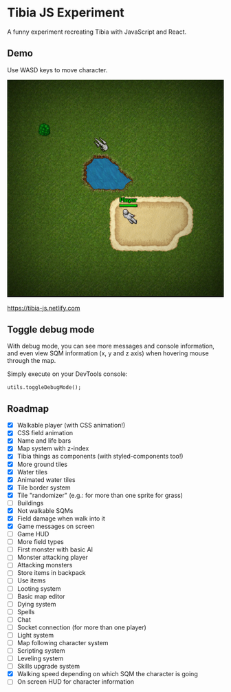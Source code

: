 # Tibia JS Experiment

A funny experiment recreating Tibia with JavaScript and React.

## Demo

Use WASD keys to move character.

![](ss.png)

https://tibia-js.netlify.com

## Toggle debug mode

With debug mode, you can see more messages and console information, and even view SQM information (x, y and z axis) when hovering mouse through the map.

Simply execute on your DevTools console:
```
utils.toggleDebugMode();
```

## Roadmap

- [x] Walkable player (with CSS animation!)
- [x] CSS field animation
- [x] Name and life bars
- [x] Map system with z-index
- [x] Tibia things as components (with styled-components too!)
- [x] More ground tiles
- [x] Water tiles
- [x] Animated water tiles
- [x] Tile border system
- [x] Tile "randomizer" (e.g.: for more than one sprite for grass)
- [ ] Buildings
- [x] Not walkable SQMs
- [x] Field damage when walk into it
- [x] Game messages on screen
- [ ] Game HUD
- [ ] More field types
- [ ] First monster with basic AI
- [ ] Monster attacking player
- [ ] Attacking monsters
- [ ] Store items in backpack
- [ ] Use items
- [ ] Looting system
- [ ] Basic map editor
- [ ] Dying system
- [ ] Spells
- [ ] Chat
- [ ] Socket connection (for more than one player)
- [ ] Light system
- [ ] Map following character system
- [ ] Scripting system
- [ ] Leveling system
- [ ] Skills upgrade system
- [x] Walking speed depending on which SQM the character is going
- [ ] On screen HUD for character information
